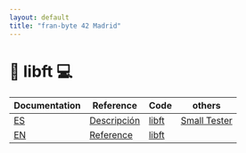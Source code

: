 ```yaml
---
layout: default
title: "fran-byte 42 Madrid"
---
```


# 🚀 libft 💻

| Documentation              | Reference                                     | Code                                                  | others                                                       |
| -------------------------- | --------------------------------------------- | ----------------------------------------------------- | ------------------------------------------------------------ |
| [ES](projects/libft_es.md) | [Descripción](projects/libft_functions_es.md) | [libft](https://github.com/fran-byte/42-libft/libft/) | [Small Tester](https://github.com/fran-byte/42-libft-tester) |
| [EN](projects/libft_en.md) | [Reference](projects/libft_functions_en.md)   | [libft](https://github.com/fran-byte/42-libft/libft/) |                                                              |
